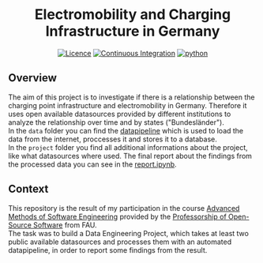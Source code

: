 <div style="text-align: center;">

# Electromobility and Charging Infrastructure in Germany

[![Licence](https://img.shields.io/badge/Licence-MIT-orange)](https://opensource.org/license/mit/)
[![Continuous Integration](https://github.com/nmarkert/amse/actions/workflows/ci-pipeline.yml/badge.svg)](https://github.com/nmarkert/amse/actions/workflows/ci-pipeline.yml)
[![python](https://img.shields.io/badge/Python-3.10-3776AB.svg?style=flat&logo=python&logoColor=white)](https://www.python.org)

</div>

## Overview
The aim of this project is to investigate if there is a relationship between the charging point infrastructure and electromobility in Germany. Therefore it uses open available datasources provided by different institutions to analyze the relationship over time and by states ("Bundesländer"). <br>
In the `data` folder you can find the [datapipeline](https://github.com/nmarkert/amse/blob/main/data/datapipeline.py) which is used to load the data from the internet, proccesses it and stores it to a database. <br>
In the `project` folder you find all additional informations about the project, like what datasources where used. The final report about the findings from the processed data you can see in the [report.ipynb](https://github.com/nmarkert/amse/blob/main/project/report.ipynb).
## Context
This repository is the result of my participation in the course [Advanced Methods of Software Engineering](https://oss.cs.fau.de/teaching/specific/amse/) provided by the [Professorship of Open-Source Software](https://oss.cs.fau.de) from FAU. <br>
The task was to build a Data Engineering Project, which takes at least two public available datasources and processes them with an automated datapipeline, in order to report some findings from the result.


